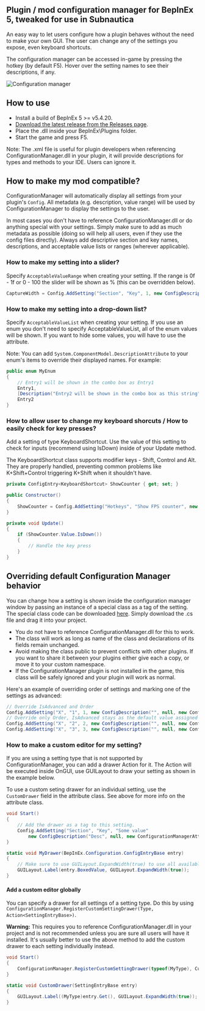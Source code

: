 ## Plugin / mod configuration manager for BepInEx 5, tweaked for use in Subnautica

An easy way to let users configure how a plugin behaves without the need to make your own GUI. The user can change any of the settings you expose, even keyboard shortcuts.

The configuration manager can be accessed in-game by pressing the hotkey (by default F5). Hover over the setting names to see their descriptions, if any.

![Configuration manager](Screenshot.PNG)

## How to use

-   Install a build of BepInEx 5 >= v5.4.20.
-   [Download the latest release from the Releases page](https://github.com/toebeann/BepInEx.ConfigurationManager.Subnautica/releases/latest).
-   Place the .dll inside your BepInEx\Plugins folder.
-   Start the game and press F5.

Note: The .xml file is useful for plugin developers when referencing ConfigurationManager.dll in your plugin, it will provide descriptions for types and methods to your IDE. Users can ignore it.

## How to make my mod compatible?

ConfigurationManager will automatically display all settings from your plugin's `Config`. All metadata (e.g. description, value range) will be used by ConfigurationManager to display the settings to the user.

In most cases you don't have to reference ConfigurationManager.dll or do anything special with your settings. Simply make sure to add as much metadata as possible (doing so will help all users, even if they use the config files directly). Always add descriptive section and key names, descriptions, and acceptable value lists or ranges (wherever applicable).

### How to make my setting into a slider?

Specify `AcceptableValueRange` when creating your setting. If the range is 0f - 1f or 0 - 100 the slider will be shown as % (this can be overridden below).

```c#
CaptureWidth = Config.AddSetting("Section", "Key", 1, new ConfigDescription("Description", new AcceptableValueRange<int>(0, 100)));
```

### How to make my setting into a drop-down list?

Specify `AcceptableValueList` when creating your setting. If you use an enum you don't need to specify AcceptableValueList, all of the enum values will be shown. If you want to hide some values, you will have to use the attribute.

Note: You can add `System.ComponentModel.DescriptionAttribute` to your enum's items to override their displayed names. For example:

```c#
public enum MyEnum
{
    // Entry1 will be shown in the combo box as Entry1
    Entry1,
    [Description("Entry2 will be shown in the combo box as this string")]
    Entry2
}
```

### How to allow user to change my keyboard shorcuts / How to easily check for key presses?

Add a setting of type KeyboardShortcut. Use the value of this setting to check for inputs (recommend using IsDown) inside of your Update method.

The KeyboardShortcut class supports modifier keys - Shift, Control and Alt. They are properly handled, preventing common problems like K+Shift+Control triggering K+Shift when it shouldn't have.

```c#
private ConfigEntry<KeyboardShortcut> ShowCounter { get; set; }

public Constructor()
{
    ShowCounter = Config.AddSetting("Hotkeys", "Show FPS counter", new KeyboardShortcut(KeyCode.U, KeyCode.LeftShift));
}

private void Update()
{
    if (ShowCounter.Value.IsDown())
    {
        // Handle the key press
    }
}
```

## Overriding default Configuration Manager behavior

You can change how a setting is shown inside the configuration manager window by passing an instance of a special class as a tag of the setting. The special class code can be downloaded [here](ConfigurationManagerAttributes.cs). Simply download the .cs file and drag it into your project.

-   You do not have to reference ConfigurationManager.dll for this to work.
-   The class will work as long as name of the class and declarations of its fields remain unchanged.
-   Avoid making the class public to prevent conflicts with other plugins. If you want to share it between your plugins either give each a copy, or move it to your custom namespace.
-   If the ConfigurationManager plugin is not installed in the game, this class will be safely ignored and your plugin will work as normal.

Here's an example of overriding order of settings and marking one of the settings as advanced:

```c#
// Override IsAdvanced and Order
Config.AddSetting("X", "1", 1, new ConfigDescription("", null, new ConfigurationManagerAttributes { IsAdvanced = true, Order = 3 }));
// Override only Order, IsAdvanced stays as the default value assigned by ConfigManager
Config.AddSetting("X", "2", 2, new ConfigDescription("", null, new ConfigurationManagerAttributes { Order = 1 }));
Config.AddSetting("X", "3", 3, new ConfigDescription("", null, new ConfigurationManagerAttributes { Order = 2 }));
```

### How to make a custom editor for my setting?

If you are using a setting type that is not supported by ConfigurationManager, you can add a drawer Action for it. The Action will be executed inside OnGUI, use GUILayout to draw your setting as shown in the example below.

To use a custom seting drawer for an individual setting, use the `CustomDrawer` field in the attribute class. See above for more info on the attribute class.

```c#
void Start()
{
    // Add the drawer as a tag to this setting.
    Config.AddSetting("Section", "Key", "Some value"
        new ConfigDescription("Desc", null, new ConfigurationManagerAttributes{ CustomDrawer = MyDrawer });
}

static void MyDrawer(BepInEx.Configuration.ConfigEntryBase entry)
{
    // Make sure to use GUILayout.ExpandWidth(true) to use all available space
    GUILayout.Label(entry.BoxedValue, GUILayout.ExpandWidth(true));
}
```

#### Add a custom editor globally

You can specify a drawer for all settings of a setting type. Do this by using `ConfigurationManager.RegisterCustomSettingDrawer(Type, Action<SettingEntryBase>)`.

**Warning:** This requires you to reference ConfigurationManager.dll in your project and is not recommended unless you are sure all users will have it installed. It's usually better to use the above method to add the custom drawer to each setting individually instead.

```c#
void Start()
{
    ConfigurationManager.RegisterCustomSettingDrawer(typeof(MyType), CustomDrawer);
}

static void CustomDrawer(SettingEntryBase entry)
{
    GUILayout.Label((MyType)entry.Get(), GUILayout.ExpandWidth(true));
}
```
